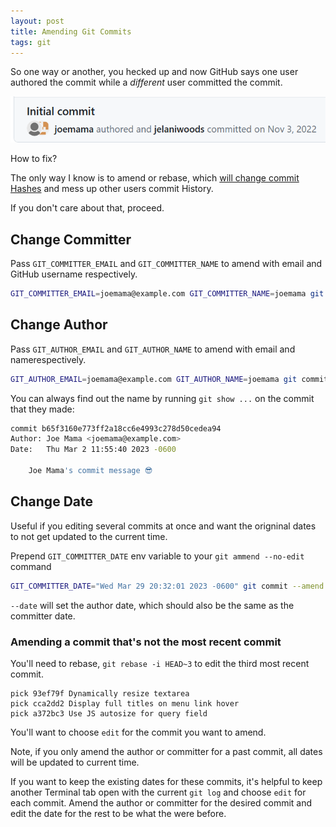```yaml
---
layout: post
title: Amending Git Commits
tags: git
---
```


So one way or another, you hecked up and now GitHub says one user authored the commit while a _different_ user committed the commit.

![git-commit-by-two-users.png](/public/images/git-commit-by-two-users.png)

How to fix?

The only way I know is to amend or rebase, which <u>will change commit Hashes</u> and mess up other users commit History.

If you don't care about that, proceed.

## Change Committer

Pass `GIT_COMMITTER_EMAIL` and `GIT_COMMITTER_NAME` to amend with email and GitHub username respectively.

```bash
GIT_COMMITTER_EMAIL=joemama@example.com GIT_COMMITTER_NAME=joemama git commit --amend --no-edit
```

## Change Author

Pass `GIT_AUTHOR_EMAIL` and `GIT_AUTHOR_NAME` to amend with email and namerespectively.

```bash
GIT_AUTHOR_EMAIL=joemama@example.com GIT_AUTHOR_NAME=joemama git commit --amend --no-edit
```

You can always find out the name by running `git show ...` on the commit that they made:

```bash
commit b65f3160e773ff2a18cc6e4993c278d50cedea94
Author: Joe Mama <joemama@example.com>
Date:   Thu Mar 2 11:55:40 2023 -0600

    Joe Mama's commit message 😎
```

## Change Date

Useful if you editing several commits at once and want the origninal dates to not get updated to the current time.

Prepend `GIT_COMMITTER_DATE` env variable to your `git ammend --no-edit` command

```bash
GIT_COMMITTER_DATE="Wed Mar 29 20:32:01 2023 -0600" git commit --amend --no-edit --date="Wed Mar 29 20:32 2023 -0600"
```

`--date` will set the author date, which should also be the same as the committer date.


### Amending a commit that's not the most recent commit

You'll need to rebase, `git rebase -i HEAD~3` to edit the third most recent commit.

```
pick 93ef79f Dynamically resize textarea
pick cca2dd2 Display full titles on menu link hover
pick a372bc3 Use JS autosize for query field
```

You'll want to choose `edit` for the commit you want to amend.

Note, if you only amend the author or committer for a past commit, all dates will be updated to current time.

If you want to keep the existing dates for these commits, it's helpful to keep another Terminal tab open with the current `git log` and choose  `edit` for each commit. Amend the author or committer for the desired commit and edit the date for the rest to be what the were before.
